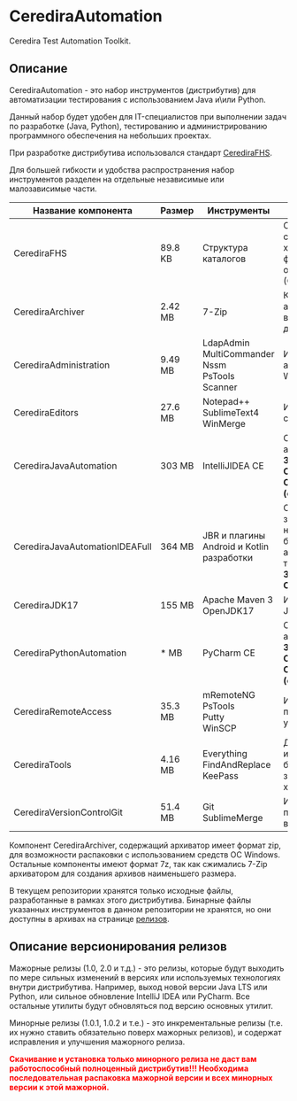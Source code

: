 # CerediraAutomation

Ceredira Test Automation Toolkit.

## Описание

CerediraAutomation - это набор инструментов (дистрибутив) для автоматизации тестирования с использованием Java и\или Python.

Данный набор будет удобен для IT-специалистов при выполнении задач по разработке (Java, Python), тестированию и
администрированию программного обеспечения на небольших проектах.

При разработке дистрибутива использовался стандарт [CerediraFHS](https://github.com/Ceredira/CerediraFHS).

Для большей гибкости и удобства распространения набор инструментов разделен на отдельные независимые
или малозависимые части.

| Название компонента            | Размер  | Инструменты                                                   | Описание                                                                                                                                              |
|--------------------------------|---------|---------------------------------------------------------------|-------------------------------------------------------------------------------------------------------------------------------------------------------|
| CerediraFHS                    | 89.8 KB | Структура каталогов                                           | CerediraFHS - это стандарт структуры хранения каталогов и файлов внутри каталога операционной системы (ОС) Windows                                    |
| CerediraArchiver               | 2.42 MB | 7-Zip                                                         | Компонент с архиватором, для возможности распаковки других архивов                                                                                    |
| CerediraAdministration         | 9.49 MB | LdapAdmin<br/>MultiCommander<br/>Nssm<br/>PsTools<br/>Scanner | Инструменты для администрирования ОС Windows                                                                                                          |
| CerediraEditors                | 27.6 MB | Notepad++<br/>SublimeText4<br/>WinMerge                       | Инструменты для работы с текстовыми файлами                                                                                                           |
| CerediraJavaAutomation         | 303 MB  | IntelliJIDEA CE                                               | Среда разработки для автоматизации на Java<br/>**Зависимости: CerediraJDK17, CerediraVersionControlGit (опционально)**                                |
| CerediraJavaAutomationIDEAFull | 364 MB  | JBR и плагины Android и Kotlin разработки                     | Оригинальная среда запуска JBR и плагины, не очень нужные большинству проектов автоматизации тестирования<br/>**Зависимости: CerediraJavaAutomation** |
| CerediraJDK17                  | 155 MB  | Apache Maven 3<br/>OpenJDK17                                  | Инструменты для запуска Java приложений                                                                                                               |
| CerediraPythonAutomation       | * MB    | PyCharm CE                                                    | Среда разработки для автоматизации на Python<br/>**Зависимости: CerediraJDK17, CerediraVersionControlGit (опционально)**                              |
| CerediraRemoteAccess           | 35.3 MB | mRemoteNG<br/>PsTools<br/>Putty<br/>WinSCP                    | Инструменты для подключения к удаленным серверам                                                                                                      |
| CerediraTools                  | 4.16 MB | Everything<br/>FindAndReplace<br/>KeePass                     | Дополнительные инструменты, для быстрого поиска в ОС, замены в файлах и хранения паролей                                                              |
| CerediraVersionControlGit      | 51.4 MB | Git<br/>SublimeMerge                                          | Инструменты для проектов с контролем версий                                                                                                           |

Компонент CerediraArchiver, содержащий архиватор имеет формат zip, для возможности распаковки
с использованием средств ОС Windows. Остальные компоненты имеют формат 7z, так как сжимались 7-Zip
архиватором для создания архивов наименьшего размера.

В текущем репозитории хранятся только исходные файлы, разработанные в рамках этого дистрибутива.
Бинарные файлы указанных инструментов в данном репозитории не хранятся, но они доступны в архивах
на странице [релизов](https://github.com/Ceredira/CerediraAutomation/releases).

## Описание версионирования релизов

Мажорные релизы (1.0, 2.0 и т.д.) - это релизы, которые будут выходить по мере сильных изменений в версиях
или используемых технологиях внутри дистрибутива. Например, выход новой версии Java LTS или Python,
или сильное обновление IntelliJ IDEA или PyCharm. Все остальные утилиты будут обновляться под версию
основных утилит.

Минорные релизы (1.0.1, 1.0.2 и т.е.) - это инкрементальные релизы (т.е. их нужно ставить обязательно поверх
мажорных релизов), и содержат исправления и улучшения мажорного релиза.

<span style="color:red">**Скачивание и установка только минорного релиза не даст вам работоспособный полноценный дистрибутив!!!
Необходима последовательная распаковка мажорной версии и всех минорных версии к этой мажорной.**</span>

